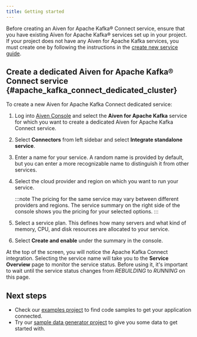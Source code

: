 ```yaml
---
title: Getting started
---
```


Before creating an Aiven for Apache Kafka® Connect service, ensure that
you have existing Aiven for Apache Kafka® services set up in your
project. If your project does not have any Aiven for Apache Kafka
services, you must create one by following the instructions in the
[create new service guide](/docs/platform/howto/create_new_service).

## Create a dedicated Aiven for Apache Kafka® Connect service {#apache_kafka_connect_dedicated_cluster}

To create a new Aiven for Apache Kafka Connect dedicated service:

1.  Log into [Aiven Console](https://console.aiven.io) and select the
    **Aiven for Apache Kafka** service for which you want to create a
    dedicated Aiven for Apache Kafka Connect service.

2.  Select **Connectors** from left sidebar and select **Integrate
    standalone service**.

3.  Enter a name for your service. A random name is provided by default,
    but you can enter a more recognizable name to distinguish it from
    other services.

4.  Select the cloud provider and region on which you want to run your
    service.

    :::note
    The pricing for the same service may vary between different
    providers and regions. The service summary on the right side of the
    console shows you the pricing for your selected options.
    :::

5.  Select a service plan. This defines how many servers and what kind
    of memory, CPU, and disk resources are allocated to your service.

6.  Select **Create and enable** under the summary in the console.

At the top of the screen, you will notice the Apache Kafka Connect
integration. Selecting the service name will take you to the **Service
Overview** page to monitor the service status. Before using it, it\'s
important to wait until the service status changes from *REBUILDING* to
*RUNNING* on this page.

## Next steps

-   Check our [examples
    project](https://github.com/aiven/aiven-examples) to find code
    samples to get your application connected.
-   Try our [sample data generator
    project](https://github.com/aiven/python-fake-data-producer-for-apache-kafka)
    to give you some data to get started with.
